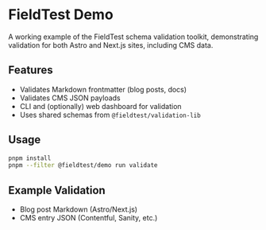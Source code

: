 # FieldTest Demo

A working example of the FieldTest schema validation toolkit, demonstrating validation for both Astro and Next.js sites, including CMS data.

## Features
- Validates Markdown frontmatter (blog posts, docs)
- Validates CMS JSON payloads
- CLI and (optionally) web dashboard for validation
- Uses shared schemas from `@fieldtest/validation-lib`

## Usage

```bash
pnpm install
pnpm --filter @fieldtest/demo run validate
```

## Example Validation
- Blog post Markdown (Astro/Next.js)
- CMS entry JSON (Contentful, Sanity, etc.)
